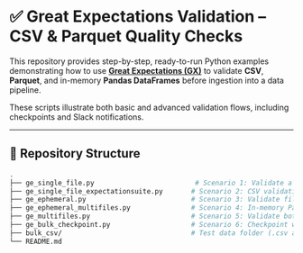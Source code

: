 # ✅ Great Expectations Validation – CSV & Parquet Quality Checks

This repository provides step-by-step, ready-to-run Python examples demonstrating how to use **[Great Expectations (GX)](https://greatexpectations.io/)** to validate **CSV**, **Parquet**, and in-memory **Pandas DataFrames** before ingestion into a data pipeline.

These scripts illustrate both basic and advanced validation flows, including checkpoints and Slack notifications.

---

## 📁 Repository Structure

```bash
.
├── ge_single_file.py                         # Scenario 1: Validate a single CSV file
├── ge_single_file_expectationsuite.py       # Scenario 2: CSV validation with Expectation Suite
├── ge_ephemeral.py                          # Scenario 3: Validate files using EphemeralContext
├── ge_ephemeral_multifiles.py               # Scenario 4: In-memory Pandas DataFrame validation
├── ge_multifiles.py                         # Scenario 5: Validate both CSV & Parquet files
├── ge_bulk_checkpoint.py                    # Scenario 6: Checkpoint with Slack alerts
├── bulk_csv/                                # Test data folder (.csv and .parquet files)
└── README.md
